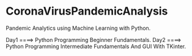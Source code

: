 # CoronaVirusPandemicAnalysis
Pandemic Analytics using Machine Learning with Python.

Day1 ====> Python Programming Beginner Fundamentals.
Day2 ====> Python Programming Intermediate Fundamentals And GUI With TKinter.

